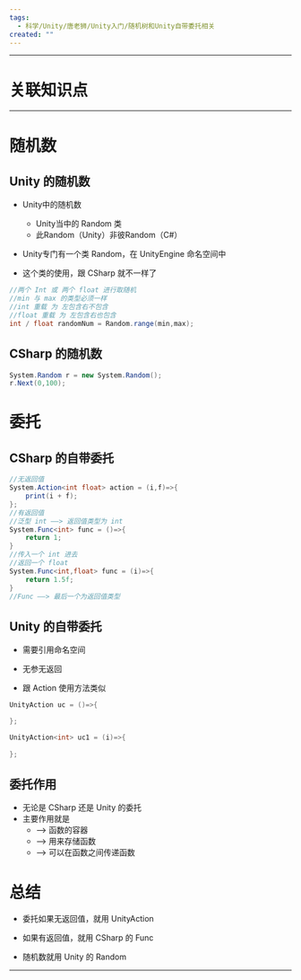```yaml
---
tags:
  - 科学/Unity/唐老狮/Unity入门/随机树和Unity自带委托相关
created: ""
---
```


---
# 关联知识点



---
# 随机数
## Unity 的随机数

- Unity中的随机数
	- Unity当中的 Random 类
	- 此Random（Unity）非彼Random（C#）

- Unity专门有一个类 Random，在 UnityEngine 命名空间中
- 这个类的使用，跟 CSharp 就不一样了

```C#
//两个 Int 或 两个 float 进行取随机
//min 与 max 的类型必须一样
//int 重载 为 左包含右不包含 
//float 重载 为 左包含右也包含
int / float randomNum = Random.range(min,max);
```
## CSharp 的随机数

```C#
System.Random r = new System.Random();
r.Next(0,100);
```
# 委托
## CSharp 的自带委托

```C#
//无返回值
System.Action<int float> action = (i,f)=>{
	print(i + f);
};
//有返回值
//泛型 int ——> 返回值类型为 int
System.Func<int> func = ()=>{
	return 1;
}
//传入一个 int 进去
//返回一个 float
System.Func<int,float> func = (i)=>{
	return 1.5f;
}
//Func ——> 最后一个为返回值类型
```
## Unity 的自带委托

- 需要引用命名空间

- 无参无返回
- 跟 Action 使用方法类似

```C#
UnityAction uc = ()=>{

};

UnityAction<int> uc1 = (i)=>{
	
};
```
## 委托作用

- 无论是 CSharp 还是 Unity 的委托
- 主要作用就是
	- ——> 函数的容器
	- ——> 用来存储函数
	- ——> 可以在函数之间传递函数
# 总结

- 委托如果无返回值，就用 UnityAction
- 如果有返回值，就用 CSharp 的 Func

- 随机数就用 Unity 的 Random

---
